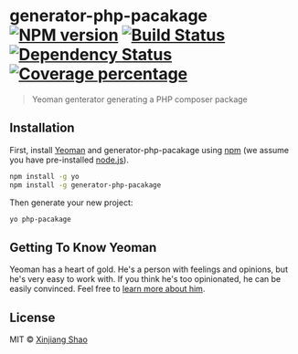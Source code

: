 # generator-php-pacakage [![NPM version][npm-image]][npm-url] [![Build Status][travis-image]][travis-url] [![Dependency Status][daviddm-image]][daviddm-url] [![Coverage percentage][coveralls-image]][coveralls-url]
> Yeoman genterator generating a PHP composer package

## Installation

First, install [Yeoman](http://yeoman.io) and generator-php-pacakage using [npm](https://www.npmjs.com/) (we assume you have pre-installed [node.js](https://nodejs.org/)).

```bash
npm install -g yo
npm install -g generator-php-pacakage
```

Then generate your new project:

```bash
yo php-pacakage
```

## Getting To Know Yeoman

Yeoman has a heart of gold. He&#39;s a person with feelings and opinions, but he&#39;s very easy to work with. If you think he&#39;s too opinionated, he can be easily convinced. Feel free to [learn more about him](http://yeoman.io/).

## License

MIT © [Xinjiang Shao](http://xinjiangshao.com)


[npm-image]: https://badge.fury.io/js/generator-php-pacakage.svg
[npm-url]: https://npmjs.org/package/generator-php-pacakage
[travis-image]: https://travis-ci.org/soleo/generator-php-pacakage.svg?branch=master
[travis-url]: https://travis-ci.org/soleo/generator-php-pacakage
[daviddm-image]: https://david-dm.org/soleo/generator-php-pacakage.svg?theme=shields.io
[daviddm-url]: https://david-dm.org/soleo/generator-php-pacakage
[coveralls-image]: https://coveralls.io/repos/soleo/generator-php-pacakage/badge.svg
[coveralls-url]: https://coveralls.io/r/soleo/generator-php-pacakage
